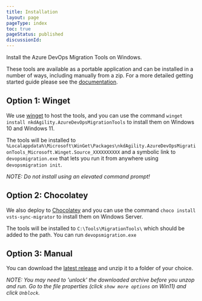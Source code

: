 ```yaml
---
title: Installation
layout: page
pageType: index
toc: true
pageStatus: published
discussionId: 
---
```


Install the Azure DevOps Migration Tools on Windows.

These tools are available as a portable application and can be installed in a number of ways, including manually from a zip.
For a more detailed getting started guide please see the [documentation](https://nkdagility.com/learn/azure-devops-migration-tools/getting-started/).

## Option 1: Winget

We use [winget](https://learn.microsoft.com/en-us/windows/package-manager/winget/) to host the tools, and you can use the command `winget install nkdAgility.AzureDevOpsMigrationTools` to install them on Windows 10 and Windows 11. 

The tools will be installed to `%Localappdata%\Microsoft\WinGet\Packages\nkdAgility.AzureDevOpsMigrationTools_Microsoft.Winget.Source_XXXXXXXXXX` and a symbolic link to `devopsmigration.exe` that lets you run it from anywhere using `devopsmigration init`.

*NOTE: Do not install using an elevated command prompt!*

## Option 2: Chocolatey

We also deploy to [Chocolatey](https://chocolatey.org/packages/nkdagility.azuredevopsmigrationtools) and you can use the command `choco install vsts-sync-migrator` to install them on Windows Server. 

The tools will be installed to `C:\Tools\MigrationTools\` which should be added to the path. You can run `devopsmigration.exe`

## Option 3: Manual

You can download the [latest release](https://github.com/nkdAgility/azure-devops-migration-tools/releases/latest) and unzip it to a folder of your choice.

*NOTE: You may need to 'unlock' the downloaded archive before you unzop and run. Go to the file properties (click `show more options` on Win11) and click `Unblock`.*

